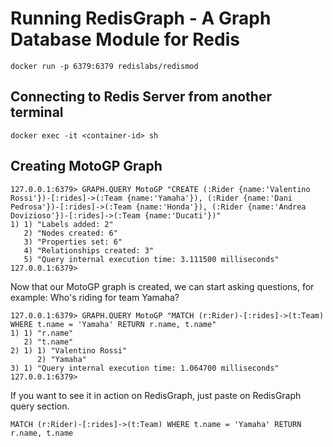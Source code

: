 
# Running RedisGraph - A Graph Database Module for Redis

```
docker run -p 6379:6379 redislabs/redismod
```

## Connecting to Redis Server from another terminal

```
docker exec -it <container-id> sh
```

## Creating MotoGP Graph

```
127.0.0.1:6379> GRAPH.QUERY MotoGP "CREATE (:Rider {name:'Valentino Rossi'})-[:rides]->(:Team {name:'Yamaha'}), (:Rider {name:'Dani Pedrosa'})-[:rides]->(:Team {name:'Honda'}), (:Rider {name:'Andrea Dovizioso'})-[:rides]->(:Team {name:'Ducati'})"
1) 1) "Labels added: 2"
   2) "Nodes created: 6"
   3) "Properties set: 6"
   4) "Relationships created: 3"
   5) "Query internal execution time: 3.111500 milliseconds"
127.0.0.1:6379>
```

Now that our MotoGP graph is created, we can start asking questions, for example: Who's riding for team Yamaha?


```
127.0.0.1:6379> GRAPH.QUERY MotoGP "MATCH (r:Rider)-[:rides]->(t:Team) WHERE t.name = 'Yamaha' RETURN r.name, t.name"
1) 1) "r.name"
   2) "t.name"
2) 1) 1) "Valentino Rossi"
      2) "Yamaha"
3) 1) "Query internal execution time: 1.064700 milliseconds"
127.0.0.1:6379>
```

If you want to see it in action on RedisGraph, just paste on RedisGraph query section.

```
MATCH (r:Rider)-[:rides]->(t:Team) WHERE t.name = 'Yamaha' RETURN r.name, t.name
```
